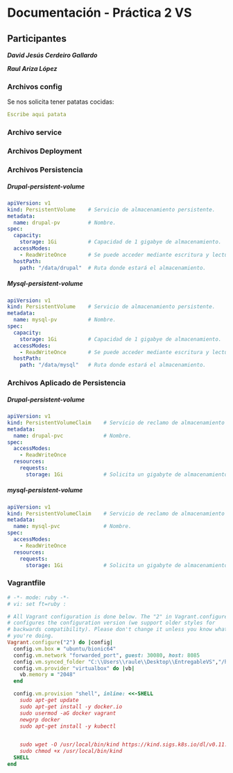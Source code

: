 # Documentación - Práctica 2 VS
## Participantes
***David Jesús Cerdeiro Gallardo***

***Raul Ariza López***
### Archivos config
Se nos solicita tener patatas cocidas:

```yaml
Escribe aqui patata
```

### Archivo service

### Archivos Deployment

### Archivos Persistencia

##### Drupal-persistent-volume
```yaml
apiVersion: v1
kind: PersistentVolume    # Servicio de almacenamiento persistente.
metadata:
  name: drupal-pv         # Nombre.
spec:
  capacity:
    storage: 1Gi          # Capacidad de 1 gigabye de almacenamiento.
  accessModes:
    - ReadWriteOnce       # Se puede acceder mediante escritura y lectura pero solo puede acceder un nodo.
  hostPath:
    path: "/data/drupal"  # Ruta donde estará el almacenamiento.
```

##### Mysql-persistent-volume
```yaml
apiVersion: v1
kind: PersistentVolume    # Servicio de almacenamiento persistente.
metadata:
  name: mysql-pv          # Nombre.
spec:
  capacity:
    storage: 1Gi          # Capacidad de 1 gigabye de almacenamiento.
  accessModes:
    - ReadWriteOnce       # Se puede acceder mediante escritura y lectura pero solo puede acceder un nodo.
  hostPath:
    path: "/data/mysql"   # Ruta donde estará el almacenamiento.
```


### Archivos Aplicado de Persistencia

##### Drupal-persistent-volume
```yaml
apiVersion: v1
kind: PersistentVolumeClaim    # Servicio de reclamo de almacenamiento persistente.
metadata:
  name: drupal-pvc             # Nombre.
spec:
  accessModes:
    - ReadWriteOnce
  resources:
    requests:
      storage: 1Gi             # Solicita un gigabyte de almacenamiento.
```

##### mysql-persistent-volume
```yaml
apiVersion: v1
kind: PersistentVolumeClaim    # Servicio de reclamo de almacenamiento persistente.
metadata:
  name: mysql-pvc              # Nombre.
spec:
  accessModes:
    - ReadWriteOnce
  resources:
    requests:
      storage: 1Gi             # Solicita un gigabyte de almacenamiento.
```

### Vagrantfile

```ruby
# -*- mode: ruby -*-
# vi: set ft=ruby :

# All Vagrant configuration is done below. The "2" in Vagrant.configure
# configures the configuration version (we support older styles for
# backwards compatibility). Please don't change it unless you know what
# you're doing.
Vagrant.configure("2") do |config|
  config.vm.box = "ubuntu/bionic64"
  config.vm.network "forwarded_port", guest: 30080, host: 8085          # El puerto 30080 de la máquina de vagrant será el puerto 8085 del sistema host.
  config.vm.synced_folder "C:\\Users\\raule\\Desktop\\EntregableVS","/home/vagrant/config"    # Establece un directorio compartido entre host y máquina vagrant.
  config.vm.provider "virtualbox" do |vb|
    vb.memory = "2048"                                                  # Cantidad de memoria asignada a la máquina vagrant.
  end

  config.vm.provision "shell", inline: <<-SHELL                                              # Comandos que se harán en consola al iniciarse.
    sudo apt-get update                                                                      # Instalación de Docker.
    sudo apt-get install -y docker.io
    sudo usermod -aG docker vagrant
    newgrp docker
    sudo apt-get install -y kubectl


    sudo wget -O /usr/local/bin/kind https://kind.sigs.k8s.io/dl/v0.11.1/kind-linux-amd64    # Instalación de Kind.
    sudo chmod +x /usr/local/bin/kind
  SHELL
end
```
